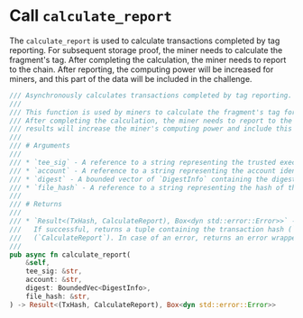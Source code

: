 # Call `calculate_report`

The `calculate_report` is used to calculate transactions completed by tag reporting. For subsequent storage proof, the miner needs to calculate the fragment's tag. After completing the calculation, the miner needs to report to the chain. After reporting, the computing power will be increased for miners, and this part of the data will be included in the challenge.

```rust
/// Asynchronously calculates transactions completed by tag reporting.
///
/// This function is used by miners to calculate the fragment's tag for subsequent storage proof.
/// After completing the calculation, the miner needs to report to the chain. Reporting the calculation
/// results will increase the miner's computing power and include this data in the challenge.
///
/// # Arguments
///
/// * `tee_sig` - A reference to a string representing the trusted execution environment (TEE) signature.
/// * `account` - A reference to a string representing the account identifier.
/// * `digest` - A bounded vector of `DigestInfo` containing the digest information necessary for the report.
/// * `file_hash` - A reference to a string representing the hash of the file to be included in the report.
///
/// # Returns
///
/// * `Result<(TxHash, CalculateReport), Box<dyn std::error::Error>>` -
///   If successful, returns a tuple containing the transaction hash (`TxHash`) and the calculated report
///   (`CalculateReport`). In case of an error, returns an error wrapped in a `Box`.
///
pub async fn calculate_report(
    &self,
    tee_sig: &str,
    account: &str,
    digest: BoundedVec<DigestInfo>,
    file_hash: &str,
) -> Result<(TxHash, CalculateReport), Box<dyn std::error::Error>>
```